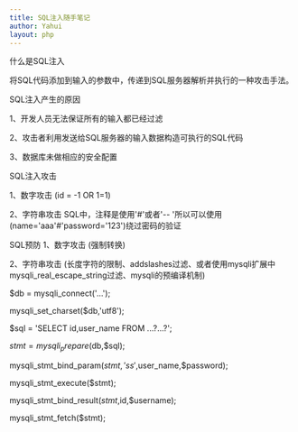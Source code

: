 ```yaml
---
title: SQL注入随手笔记
author: Yahui
layout: php
---
```


什么是SQL注入

将SQL代码添加到输入的参数中，传递到SQL服务器解析并执行的一种攻击手法。

SQL注入产生的原因

1、开发人员无法保证所有的输入都已经过滤

2、攻击者利用发送给SQL服务器的输入数据构造可执行的SQL代码

3、数据库未做相应的安全配置

SQL注入攻击

1、数字攻击
(id = -1 OR 1=1)

2、字符串攻击
SQL中，注释是使用'#'或者'-- '所以可以使用(name='aaa'#'password='123')绕过密码的验证

SQL预防
1、数字攻击
(强制转换)

2、字符串攻击
(长度字符的限制、addslashes过滤、或者使用mysqli扩展中mysqli_real_escape_string过滤、mysqli的预编译机制)

$db = mysqli_connect('...');

mysqli_set_charset($db,'utf8');

$sql = 'SELECT id,user_name FROM ...?...?';

$stmt = mysqli_prepare($db,$sql);

mysqli_stmt_bind_param($stmt,'ss',$user_name,$password);

mysqli_stmt_execute($stmt);

mysqli_stmt_bind_result($stmt,$id,$username);

mysqli_stmt_fetch($stmt);